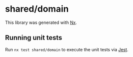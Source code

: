 # shared/domain

This library was generated with [Nx](https://nx.dev).

## Running unit tests

Run `nx test shared/domain` to execute the unit tests via [Jest](https://jestjs.io).
